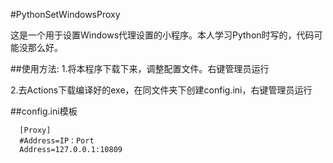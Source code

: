#PythonSetWindowsProxy

这是一个用于设置Windows代理设置的小程序。本人学习Python时写的，代码可能没那么好。

##使用方法:
1.将本程序下载下来，调整配置文件。右键管理员运行

2.去Actions下载编译好的exe，在同文件夹下创建config.ini，右键管理员运行

##config.ini模板

~~~
  [Proxy]
  #Address=IP：Port
  Address=127.0.0.1:10809
~~~
